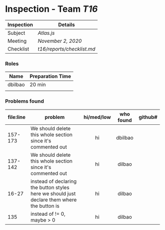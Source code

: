# Inspection - Team *T16* 
 
| Inspection | Details |
| ----- | ----- |
| Subject | *Atlas.js*|
| Meeting | *November 2, 2020* |
| Checklist | *t16/reports/checklist.md* |

### Roles

| Name | Preparation Time |
| ---- | ---- |
| dbilbao | 20 min |
|  |  |

### Problems found

| file:line | problem | hi/med/low | who found | github#  |
| --- | --- | :---: | :---: | --- |
| 157-173 | We should delete this whole section since it's commented out | hi | dbilbao | |
| 137-142 | We should delete this whole section since it's commented out | hi | dilbao | |
| 16-27 | instead of declaring the button styles here we should just declare them where the button is | hi | dilbao | |
| 135 | instead of != 0, maybe > 0 | hi | dilbao | |

